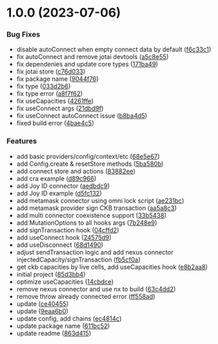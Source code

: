 # 1.0.0 (2023-07-06)


### Bug Fixes

* disable autoConnect when empty connect data by default ([f6c33c1](https://github.com/ahonn/spinal-ckb/commit/f6c33c13ce9bf98b7eaac25cf320cf38cd61fc32))
* fix autoConnect and remove jotai devtools ([a5c8e55](https://github.com/ahonn/spinal-ckb/commit/a5c8e55fc89f0931dba0897cfef89fa485c84462))
* fix dependenies and update core types ([171ba49](https://github.com/ahonn/spinal-ckb/commit/171ba495f3e6441ee41417e500705301acb71d38))
* fix jotai store ([c76d033](https://github.com/ahonn/spinal-ckb/commit/c76d033c99b897b0b77fba1001acfd14818f5838))
* fix package name ([9044f76](https://github.com/ahonn/spinal-ckb/commit/9044f766d4794519034bb113ad8b434211c42c00))
* fix type ([033d2b6](https://github.com/ahonn/spinal-ckb/commit/033d2b623205dc665d980b4ab7075837f6527475))
* fix type error ([a8f7f62](https://github.com/ahonn/spinal-ckb/commit/a8f7f62921a1979d23085b07999d76f875c11cf0))
* fix useCapacities ([4261ffe](https://github.com/ahonn/spinal-ckb/commit/4261ffeb55b9b2007ee72e310b5cc5e5f5e9674f))
* fix useConnect args ([21dbd9f](https://github.com/ahonn/spinal-ckb/commit/21dbd9f6fd00703e3d1429cb3862c137f640ab9a))
* fix useConnect autoConnect issue ([b8ba4d5](https://github.com/ahonn/spinal-ckb/commit/b8ba4d5efbd8891b836d12c089dda96e2ca6ee74))
* fixed build error ([4bae4c5](https://github.com/ahonn/spinal-ckb/commit/4bae4c51c7fee61c6bbee2c96f48a73c84a18ba7))


### Features

* add basic providers/config/context/etc ([68e5e67](https://github.com/ahonn/spinal-ckb/commit/68e5e67a26674f0d015815ab5162923461c37a0e))
* add Config.create & resetStore methods ([5ba580b](https://github.com/ahonn/spinal-ckb/commit/5ba580b4dfa01ed5452efd44bd35817218a60425))
* add connect store and actions ([83882ee](https://github.com/ahonn/spinal-ckb/commit/83882ee49c6d4d57f742c042cfbc06fda5624b0b))
* add cra example ([d89c966](https://github.com/ahonn/spinal-ckb/commit/d89c966b0ff86eb5f1a76e346fb575a4b75f9e02))
* add Joy ID connector ([aedbdc9](https://github.com/ahonn/spinal-ckb/commit/aedbdc976867ee6bd8008ceaff7823360be542dd))
* add Joy ID example ([d5fc132](https://github.com/ahonn/spinal-ckb/commit/d5fc1326ce0a9bf168067d38f4e82d8f0b035dbf))
* add metamask connector using omni lock script ([ae231bc](https://github.com/ahonn/spinal-ckb/commit/ae231bc3ffb8616ef4e2c8073627f474a91b9ba4))
* add metamask provider sign CKB transaction ([aa5a8c3](https://github.com/ahonn/spinal-ckb/commit/aa5a8c321d485eb40a4e9fada9a6dccca6ee18d3))
* add multi connector coexistence support ([33b5438](https://github.com/ahonn/spinal-ckb/commit/33b5438319c2daf620628cde503b070663964963))
* add MutationOptions to all hooks args ([7b248e9](https://github.com/ahonn/spinal-ckb/commit/7b248e9b3df6ee94d10303acd7f30fc1becccb85))
* add signTransaction hook ([04cffd2](https://github.com/ahonn/spinal-ckb/commit/04cffd29f20c7b6fc3b0e8bbe02e615e2f00929d))
* add useConnect hook ([24575d9](https://github.com/ahonn/spinal-ckb/commit/24575d95174c63b74cad65c5d49d195107df6739))
* add useDisconnect ([68d1490](https://github.com/ahonn/spinal-ckb/commit/68d14905b3de40cbf37718210802914a33094c15))
* adjust sendTransaction logic and add nexus connector injectedCapacity/signTransaction ([fb5cf0a](https://github.com/ahonn/spinal-ckb/commit/fb5cf0a43e32ffabf849162c91b62022b933b07c))
* get ckb capacities by live cells, add useCapacities hook ([e8b2aa8](https://github.com/ahonn/spinal-ckb/commit/e8b2aa8f349082d612f55bcaac7b628f25e4ca33))
* initial project ([85d3bb4](https://github.com/ahonn/spinal-ckb/commit/85d3bb4e737e2f1a3628c52a2592a1b63a83a7ac))
* optimize useCapacities ([14cbdce](https://github.com/ahonn/spinal-ckb/commit/14cbdced0aeb7b9b857a1d3e06af8f8355666bab))
* remove nexus connector and use nx to build ([63c4dd2](https://github.com/ahonn/spinal-ckb/commit/63c4dd20585af67a0b12da1da8330a238aea8608))
* remove throw already connected error ([ff558ad](https://github.com/ahonn/spinal-ckb/commit/ff558adb1286f722634ff690b207b59cf7067968))
* update ([ce40455](https://github.com/ahonn/spinal-ckb/commit/ce404557a11822203b6af27cb9a8df9b7aec7afe))
* update ([9eaa6b0](https://github.com/ahonn/spinal-ckb/commit/9eaa6b0a0aa76f6f049006d6a216e794043859b9))
* update config, add chains ([ec4814c](https://github.com/ahonn/spinal-ckb/commit/ec4814cd0e35a41e0607477fa31c5e28aa6943dd))
* update package name ([611bc52](https://github.com/ahonn/spinal-ckb/commit/611bc52ad11d462da88d10bbd7b0e2380e177e64))
* update readme ([863d415](https://github.com/ahonn/spinal-ckb/commit/863d4157fdf8b9b16282fba43174cd46ca3d61b0))
